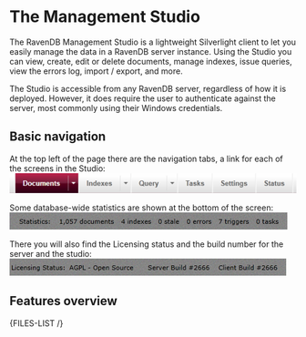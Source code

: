 # The Management Studio

The RavenDB Management Studio is a lightweight Silverlight client to let you easily manage the data in a RavenDB server instance. Using the Studio you can view, create, edit or delete documents, manage indexes, issue queries, view the errors log, import / export, and more.

The Studio is accessible from any RavenDB server, regardless of how it is deployed. However, it does require the user to authenticate against the server, most commonly using their Windows credentials.

## Basic navigation

At the top left of the page there are the navigation tabs, a link for each of the screens in the Studio:  
![](Images/studio_base_1.PNG)  

Some database-wide statistics are shown at the bottom of the screen:  
![](Images/studio_base_3.PNG)

There you will also find the Licensing status and the build number for the server and the studio:  
![](Images/studio_base_4.PNG)

## Features overview

{FILES-LIST /}